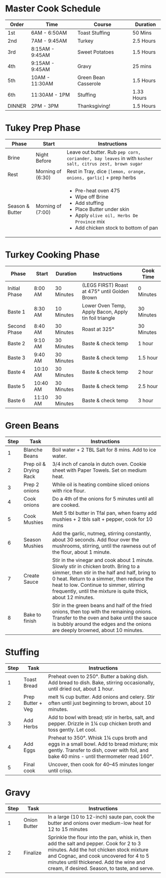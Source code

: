 # Master Cook Schedule

| Order | Time | Course | Duration |
| - | - | - | - |
| 1st | 6AM - 6:50AM | Toast Stuffing | 50 Mins |
| 2nd | 7AM - 9:45AM | Turkey | 2.5 Hours |
| 3rd | 8:15AM - 9:45AM | Sweet Potatoes | 1.5 Hours |
| 4th | 9:15AM - 9:45AM | Gravy | 25 mins |
| 5th | 10AM - 11:30AM | Green Bean Casserole | 1.5 Hours |
| 6th | 11:30AM - 1PM | Stuffing | 1.33 Hours |
| DINNER | 2PM - 3PM | Thanksgiving! | 1.5 Hours |

# Tukey Prep Phase

| Phase | Start | Instructions |
| - | - | - |
| Brine | Night Before | Leave out butter. Rub `pep corn, coriander, bay leaves` in with `kosher salt, citrus zest, brown sugar`
| Rest | Morning of (6:30) | Rest in Tray, dice `[lemon, orange, onions, garlic]` + prep herbs |
| Season & Butter | Morning of (7:00) | <ul><li>Pre-heat oven 475</li><li>Wipe off Brine</li><li>Add stuffing</li><li>Place Butter under skin</li><li>Apply `olive oil, Herbs De Province` mix</li><li>Add chicken stock to bottom of pan</li></ul> |



# Turkey Cooking Phase

| Phase | Start | Duration | Instructions | Cook Time |
| - | - | - | - | - |
| Initial Phase | 8:00 AM | 30 Minutes | (LEGS FIRST) Roast at 475° until Golden Brown | 0 Minutes
| Baste 1 | 8:30 AM | 10 Minutes | Lower Oven Temp, Apply Bacon, Apply tin foil triangle | 30 Minutes |
| Second Phase | 8:40 AM | 30 Minutes | Roast at 325° | 30 Minutes
| Baste 2 | 9:10 AM | 30 Minutes | Baste & check temp | 1 hour |
| Baste 3 | 9:40 AM | 30 Minutes | Baste & check temp | 1.5 hour |
| Baste 4 | 10:10 AM | 30 Minutes | Baste & check temp | 2 hour |
| Baste 5 | 10:40 AM | 30 Minutes | Baste & check temp | 2.5 hour |
| Baste 6 | 11:10 AM | 30 Minutes | Baste & check temp | 3 hour |

# Green Beans

| Step | Task | Instructions |
| - | - | - |
| 1 | Blanche Beans | Boil water + 2 TBL Salt for 8 mins. Add to ice water. |
| 2 | Prep oil & Drying Rack | 3/4 inch of canola in dutch oven. Cookie sheet with Paper Towels. Set on medium heat. |
| 3 | Prep 2 onions | While oil is heating combine sliced onions with rice flour. |
| 4 | Cook onions | Do a 4th of the onions for 5 minutes until all are cooked. |
| 5 | Cook Mushies | Melt 5 tbl butter in Tfal pan, when foamy add mushies + 2 tbls salt + pepper, cook for 10 mins |
| 6 | Season Mushies | Add the garlic, nutmeg, stirring constantly, about 30 seconds. Add flour over the mushrooms, stirring, until the rawness out of the flour, about 1 minute. |
| 7 | Create Sauce | Stir in the vinegar and cook about 1 minute. Slowly stir in chicken broth. Bring to a simmer, then stir in the half and half, bring to 0 heat. Return to a simmer, then reduce the heat to low. Continue to simmer, stirring frequently, until the mixture is quite thick, about 12 minutes. || 7 | Create Sauce | Stir in the vinegar and cook about 1 minute. Slowly stir in chicken broth. Bring to a simmer, then stir in the half and half, bring to 0 heat. Return to a simmer, then reduce the heat to low. Continue to simmer, stirring frequently, until the mixture is quite thick, about 12 minutes. |
| 8 | Bake to finish | Stir in the green beans and half of the fried onions, then top with the remaining onions. Transfer to the oven and bake until the sauce is bubbly around the edges and the onions are deeply browned, about 10 minutes.  |

# Stuffing

| Step | Task | Instructions |
| - | - | - |
| 1 | Toast Bread | Preheat oven to 250°. Butter a baking dish. Add bread to dish. Bake, stirring occasionally, until dried out, about 1 hour. |
| 2 | Prep Butter + Veg | melt ¾ cup butter. Add onions and celery. Stir often until just beginning to brown, about 10 minutes. |
| 3 | Add Herbs |  Add to bowl with bread; stir in herbs, salt, and pepper. Drizzle in 1¼ cup chicken broth and toss gently. Let cool. |
| 4 | Add Eggs | Preheat to 350°. Whisk 1¼ cups broth and eggs in a small bowl. Add to bread mixture; mix gently. Transfer to dish, cover with foil, and bake 40 mins - until thermometer read 160°. |
| 5 | Final cook | Uncover, then cook for 40–45 minutes longer until crisp.|

# Gravy

| Step | Task | Instructions |
| - | - | - |
| 1 | Onion Butter | In a large (10 to 12-inch) saute pan, cook the butter and onions over medium-low heat for 12 to 15 minutes |
| 2 | Finalize | Sprinkle the flour into the pan, whisk in, then add the salt and pepper. Cook for 2 to 3 minutes. Add the hot chicken stock mixture and Cognac, and cook uncovered for 4 to 5 minutes until thickened. Add the wine and cream, if desired. Season, to taste, and serve. |
